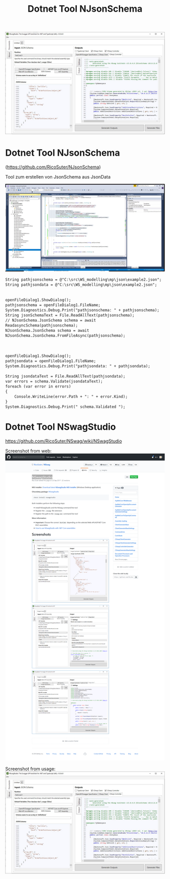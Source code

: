 ﻿---
layout: post
title: Dotnet Tool NJsonSchema
categories: [JSON]
tags: [JSON, Schema, dotnet]
---
![screen from usage](../pic/capture_002_17072019_151951.jpg)

# Dotnet Tool NJsonSchema

(https://github.com/RicoSuter/NJsonSchema)

Tool zum erstellen von JsonSchema aus JsonData 

![VS Demo mit References](../pic/capture_001_17072019_145903.jpg)



    String pathjsonschema = @"C:\src\WS_modelling\mp\json\example2.json";
    String pathjsondata = @"C:\src\WS_modelling\mp\json\example2.json";


    openFileDialog1.ShowDialog();
    pathjsonschema = openFileDialog1.FileName;
    System.Diagnostics.Debug.Print("pathjsonschema: " + pathjsonschema);
    String jsonSchemaText = File.ReadAllText(pathjsonschema);
    // NJsonSchema.JsonSchema schema = await ReadasyncSchema(pathjsonschema);
    NJsonSchema.JsonSchema schema = await NJsonSchema.JsonSchema.FromFileAsync(pathjsonschema);



    openFileDialog1.ShowDialog();
    pathjsondata = openFileDialog1.FileName;
    System.Diagnostics.Debug.Print("pathjsondata: " + pathjsondata);

    String jsondataText = File.ReadAllText(pathjsondata);
    var errors = schema.Validate(jsondataText);
    foreach (var error in errors)
    {
        Console.WriteLine(error.Path + ": " + error.Kind);
    }
    System.Diagnostics.Debug.Print(" schema.Validated ");



# Dotnet Tool NSwagStudio 

<https://github.com/RicoSuter/NSwag/wiki/NSwagStudio> 

Screenshot from web:
![screen from web](../pic/Screenshot_2019-07-17RicoSuterNSwag.png)

Screenshot from usage:
![screen from usage](../pic/capture_002_17072019_151951.jpg)
